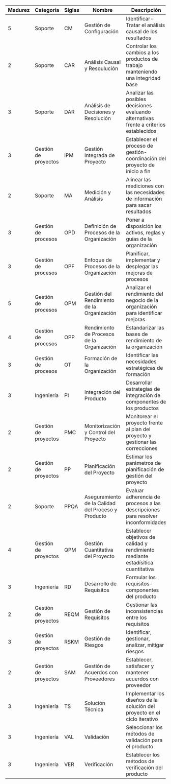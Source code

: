 <table>
<thead>
<th>Madurez</th><th>Categoría</th><th>Siglas</th><th>Nombre</th><th>Descripción</th>
</thead>
<tbody>
<tr>
<td>5</td> <td>Soporte</td> <td>CM</td> <td>Gestión de Configuración</td> <td>Identificar-Tratar el análisis causal de los resultados</td>
</tr>
<tr>
<td>2</td> <td>Soporte</td> <td>CAR</td> <td>Análisis Causal y Resoulución</td> <td>Controlar los cambios a los productos de trabajo manteniendo una integridad base</td>
</tr>
<tr>
<td>3</td> <td>Soporte</td> <td>DAR</td> <td>Análisis de Decisiones y Resolución</td> <td>Analizar las posibles decisiones evaluando alternativas frente a criterios establecidos</td>
</tr>
<tr>
<td>3</td> <td>Gestión de proyectos</td> <td>IPM</td> <td>Gestión Integrada de Proyecto</td> <td>Establecer el proceso de gestión-coordinación del proyecto de inicio a fin</td>
</tr>
<tr>
<td>2</td> <td>Soporte	</td> <td>MA</td> <td>Medición y Análisis</td> <td>Alinear las mediciones con las necesidades de información para sacar resultados</td>
</tr>
<tr>
<td>3</td> <td>Gestión de procesos</td> <td>OPD</td> <td>Definición de Procesos de la Organización</td> <td>Poner a disposición los activos, reglas y guías de la organización</td>
</tr>	
<tr>
<td>3</td> <td>Gestión de procesos</td> <td>OPF</td> <td>Enfoque de Procesos de la Organización</td> <td>Planificar, implementar y desplegar las mejoras de procesos</td>
</tr>	
<tr>
<td>5</td> <td>Gestión de procesos</td> <td>OPM</td> <td>Gestión del Rendimiento de la Organización</td> <td>Analizar el rendimiento del negocio de la organización para identificar mejoras</td>
  
</tr>				
<tr>
<td>4</td> <td>Gestión de procesos</td> <td>OPP</td> <td>Rendimiento de Procesos de la Organización</td> <td>Estandarizar las bases de rendimiento de la organización</td>
</tr>	
<tr>
<td>3</td> <td>Gestión de procesos</td> <td>OT</td> <td>Formación de la Organización</td> <td>Identificar las necesidades estratégicas de formación</td>
</tr>	
<tr>
<td>3</td> <td>Ingeniería</td> <td>PI</td> <td>Integración del Producto</td> <td>Desarrollar estrategias de integración de componentes de los productos</td>
</tr>	
<tr>
<td>2</td> <td>Gestión de proyectos</td> <td>PMC</td> <td>Monitorización y Control del Proyecto</td> <td>Monitorear el proyecto frente al plan del proyecto y gestionar las correcciones</td>
</tr>	
<tr>
<td>2</td> <td>Gestión de proyectos</td> <td>PP</td> <td>Planificación del Proyecto</td> <td>Estimar los parámetros de planificación de gestión del proyecto</td>
</tr>			
<tr>
<td>2</td> <td>Soporte</td> <td>PPQA</td> <td>Aseguramiento de la Calidad del Proceso y Producto</td> <td>Evaluar adherencia de procesos a las descripciones para resolver inconformidades</td>
</tr>
<tr>
<td>4</td> <td>Gestión de proyectos</td> <td>QPM</td> <td>Gestión Cuantitativa del Proyecto</td> <td>Establecer objetivos de calidad y rendimiento mediante estadísitica cuantitativa</td>
</tr>
<tr>
<td>3</td> <td>Ingeniería</td> <td>RD</td> <td>Desarrollo de Requisitos</td> <td>Formular los requisitos-componentes del producto</td>
</tr>
<tr>
<td>2</td> <td>Gestión de proyectos</td> <td>REQM</td> <td>Gestión de Requisitos</td> <td>Gestionar las inconsistencias entre los requisitos</td>
</tr>
<tr>
<td>3</td> <td>Gestión de proyectos</td> <td>RSKM</td> <td>Gestión de Riesgos</td> <td>Identificar, gestionar, analizar, mitigar riesgos</td>
</tr>
<tr>
<td>2</td> <td>Gestión de proyectos</td> <td>SAM</td> <td>Gestión de Acuerdos con Proveedores</td> <td>Establecer, satisfacer y mantener acuerdos con proveedor</td>
</tr>						
<tr>
<td>3</td> <td>Ingeniería</td> <td>TS</td> <td>Solución Técnica</td> <td>Implementar los diseños de la solución del proyecto en el ciclo iterativo</td>
</tr>	
<tr>
<td>3</td> <td>Ingeniería</td> <td>VAL</td> <td>Validación</td> <td>Seleccionar los métodos de validación para el producto</td>
</tr>					
<tr>
<td>3</td> <td>Ingeniería</td> <td>VER</td> <td>Verificación</td> <td>Establecer los métodos de verificación del producto</td>
</tr>				
</tbody>
</table>
